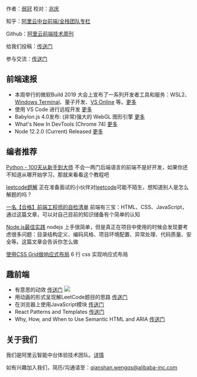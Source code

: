 作者：[弱冠](https://github.com/xiaoshan5733)
校对：[兆庆](https://github.com/Cyrilszq)

知乎：[阿里云中台前端/全栈团队专栏](https://zhuanlan.zhihu.com/aliyun)

Github：[阿里云前端技术周刊](https://github.com/aliyunfe/weekly)

给我们投稿：[传送门](https://github.com/aliyunfe/weekly/issues/new)

参与交流：[传送门](https://github.com/aliyunfe/weekly/issues/6)


## 前端速报

- 本周举行的微软Build 2019 大会上宣布了一系列开发者工具和服务：WSL2、[Windows Terminal](https://github.com/microsoft/Terminal)、量子开发、[VS Online](https://online.visualstudio.com) 等。[更多](https://zhuanlan.zhihu.com/p/64875902)
- 使用 VS Code 进行远程开发 [更多](https://code.visualstudio.com/blogs/2019/05/02/remote-development)
- Babylon.js 4.0发布: (非常)强大的 WebGL 图形引擎 [更多](https://blogs.windows.com/buildingapps/2019/04/30/babylon-js-4-0-is-here/)
- What's New In DevTools (Chrome 74) [更多](https://developers.google.com/web/updates/2019/03/devtools)
- Node 12.2.0 (Current) Released [更多]()

## 编者推荐

[Python - 100天从新手到大师](https://github.com/jackfrued/Python-100-Days)
不会一两门后端语言的前端不是好开发，如果你还不知道从哪开始学习，那就来看看这个教程吧

[leetcode题解](https://github.com/azl397985856/leetcode)
正在准备面试的小伙伴对[leetcode](https://leetcode.com/)可能不陌生，想知道别人是怎么解题的吗？

[一名【合格】前端工程师的自检清单](https://juejin.im/post/5cc1da82f265da036023b628)
前端有三宝：HTML、CSS、JavaScript，通过这篇文章，可以对自己目前的知识储备有个简单的认知

[Node.js最佳实践](https://github.com/i0natan/nodebestpractices)
nodejs 上手很简单，但是真正在项目中使用的时候会发现要考虑很多问题：目录结构定义、编码风格、项目环境配置、异常处理、代码质量、安全等。这篇文章会告诉你怎么做

[使用CSS Grid做响应式布局](https://andy-bell.design/wrote/create-a-responsive-grid-layout-with-no-media-queries-using-css-grid/)
6 行 css 实现响应式布局


## 趣前端
- 有意思的动效 [传送门](https://codepen.io/jcoulterdesign/pen/xeoRZW)
![](https://img.alicdn.com/tfs/TB1NUrcUW6qK1RjSZFmXXX0PFXa-640-400.gif)
- 用动画的形式呈现解LeetCode题目的思路 [传送门](https://github.com/MisterBooo/LeetCodeAnimation)
- 在浏览器上使用JavaScript模块 [传送门](https://github.com/Rich-Harris/shimport)
- React Patterns and Templates [传送门](https://codepen.io/topic/react/templates)
- Why, How, and When to Use Semantic HTML and ARIA [传送门](https://css-tricks.com/why-how-and-when-to-use-semantic-html-and-aria/)


## 关于我们

我们是阿里云智能中台体验技术团队。[详情](https://github.com/aliyunfe/weekly/blob/master/about.md)

如有兴趣加入我们，简历/沟通请至：qianshan.wengqs@alibaba-inc.com